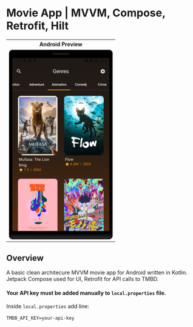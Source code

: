 # Movie App | MVVM, Compose, Retrofit, Hilt

<table>
  <tr>
    <th>Android Preview</th>
  </tr>
  <tr>
    <td>
      <img src="movie-app-preview.png" alt="Android Preview" height="500"/>
    </td>
  </tr>
</table>


## Overview
A basic clean architecure MVVM movie app for Android written in Kotlin. Jetpack Compose used for UI, Retrofit for API calls to TMBD.

#### Your API key must be added manually to `local.properties` file.

Inside `local.properties` add line:
```
TMDB_API_KEY=your-api-key
```
